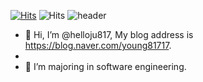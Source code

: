 [![Hits](https://hits.seeyoufarm.com/api/count/incr/badge.svg?url=https%3A%2F%2Fgithub.com%2Fhelloju817&count_bg=%239695F4&title_bg=%231D00FF&icon=lastpass.svg&icon_color=%23E7E7E7&title=VISIT&edge_flat=true)](https://hits.seeyoufarm.com)
![Hits](https://img.shields.io/badge/-Python-000000?style=flat&logo=Python)
![header](https://helloju817.vercel.app/api?type=wave&color=auto&height=300&section=header&text=capsule%20render&fontSize=90)
- 👋 Hi, I’m @helloju817, My blog address is https://blog.naver.com/young81717. 
- 
- 👀 I’m majoring in software engineering.
<!---
helloju817/helloju817 is a ✨ special ✨ repository because its `README.md` (this file) appears on your GitHub profile.
You can click the Preview link to take a look at your changes.
--->
